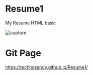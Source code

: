 # Resume1
My Resume HTML basic

![capture](https://cloud.githubusercontent.com/assets/22931190/21500752/19bca422-cc68-11e6-8854-fb89a01ff5c4.PNG)


# Git Page
https://technosandy.github.io/Resume1/